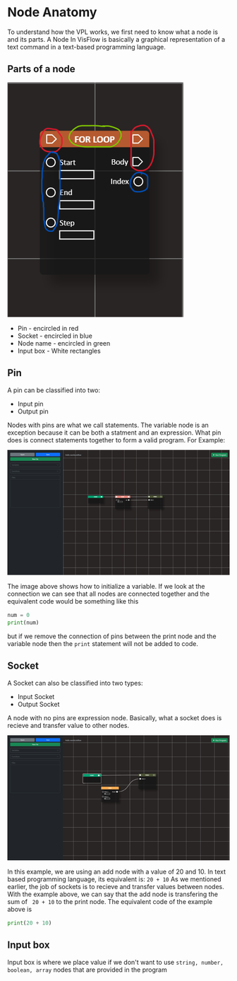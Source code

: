 # Node Anatomy
To understand how the VPL works, we first need to know what a node is and its parts. A Node In VisFlow is basically a graphical representation of a text command in a text-based programming language.

## Parts of a node
![](../media/node_anatomy_copy.png)

 - Pin - encircled in red
 - Socket - encircled in blue
 - Node name - encircled in green
 - Input box - White rectangles


## Pin
A pin can be classified into two:
- Input pin
- Output pin

Nodes with pins are what we call statements. The variable node is an exception because it can be both a statment and an expression. What pin does is connect statements together to form a valid program. For Example:

![](../media/using_var.png)

The image above shows how to initialize a variable. If we look at the connection we can see that all nodes are connected together and the equivalent code would be something like this
```python
num = 0
print(num)
```
but if we remove the connection of pins between the print node and the variable node then the ```print``` statement will not be added to code.


## Socket
A Socket can also be classified into two types:
- Input Socket
- Output Socket

A node with no pins are expression node. Basically, what a socket does is recieve and transfer value to other nodes.

![](../media/example2.png)

In this example, we are using an add node with a value of 20 and 10. In text based programming language, its equivalent is: ```20 + 10```
As we mentioned earlier, the job of sockets is to recieve and transfer values between nodes. With the example above, we can say that the add node is transfering the sum of 
``` 20 + 10``` to the print node. The equivalent code of the example above is
```python
print(20 + 10)
```

## Input box
Input box is where we place value if we don't want to use ```string, number, boolean, array``` nodes that are provided in the program